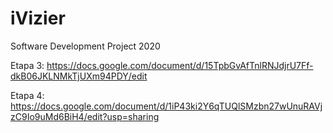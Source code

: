 # iVizier
Software Development Project 2020

Etapa 3: https://docs.google.com/document/d/15TpbGvAfTnlRNJdjrU7Ff-dkB06JKLNMkTjUXm94PDY/edit

Etapa 4: https://docs.google.com/document/d/1iP43ki2Y6qTUQlSMzbn27wUnuRAVjzC9Io9uMd6BiH4/edit?usp=sharing
